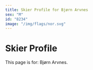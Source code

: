 ```yaml
---
title: Skier Profile for Bjørn Arvnes
sex: "M"
id: "8234"
image: "/img/flags/nor.svg" 
---
```


# Skier Profile

This page is for: Bjørn Arvnes.
    